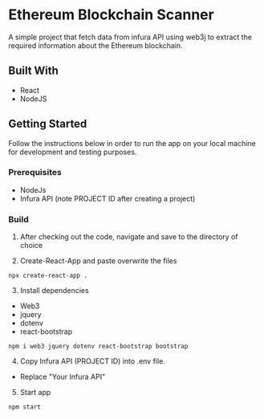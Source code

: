 # Ethereum Blockchain Scanner

A simple project that fetch data from infura API using web3j to extract the required information about the Ethereum blockchain. 

## Built With
- React
- NodeJS

## Getting Started

Follow the instructions below in order to run the app on your local machine for development and testing purposes.

### Prerequisites

- NodeJs
- Infura API (note PROJECT ID after creating a project)


### Build

1. After checking out the code, navigate and save to the directory of choice

2. Create-React-App and paste overwrite the files

```
npx create-react-app .
```

3. Install dependencies
- Web3
- jquery
- dotenv
- react-bootstrap

```
npm i web3 jquery dotenv react-bootstrap bootstrap
```

4. Copy Infura API (PROJECT ID) into .env file.
- Replace "Your Infura API"

5. Start app

```
npm start
```
